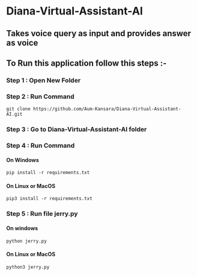 # Diana-Virtual-Assistant-AI

## Takes voice query as input and provides answer as voice
## To Run this application follow this steps :-

### Step 1 : Open New Folder

### Step 2 : Run Command
    git clone https://github.com/Aum-Kansara/Diana-Virtual-Assistant-AI.git

### Step 3 : Go to Diana-Virtual-Assistant-AI folder

### Step 4 : Run Command 
#### On Windows
    pip install -r requirements.txt

#### On Linux or MacOS
    pip3 install -r requirements.txt

### Step 5 : Run file jerry.py
#### On windows
    python jerry.py

#### On Linux or MacOS
    python3 jerry.py
